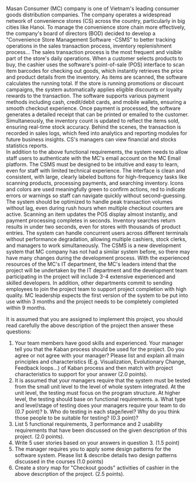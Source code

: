 Masan Consumer (MC) company is one of Vietnam's leading consumer goods distribution
companies. The company operates a widespread network of convenience stores (CS) across the
country, particularly in big cities like Hanoi. To manage the convenience store chain more
effectively, the company's board of directors (BOD) decided to develop a "Convenience Store
Management Software -CSMS" to better tracking operations in the sales transaction process,
inventory replenishment process...
The sales transaction process is the most frequent and visible part of the store's daily
operations. When a customer selects products to buy, the cashier uses the software's point-of-sale
(POS) interface to scan item barcodes for checking out goods, which instantly retrieves the price
and product details from the inventory.
As items are scanned, the software calculates the running total. If the store is running
promotions or discount campaigns, the system automatically applies eligible discounts or loyalty
rewards to the transaction. The software supports various payment methods including cash,
credit/debit cards, and mobile wallets, ensuring a smooth checkout experience.
Once payment is processed, the software generates a detailed receipt that can be printed
or emailed to the customer. Simultaneously, the inventory count is updated to reflect the items
sold, ensuring real-time stock accuracy.
Behind the scenes, the transaction is recorded in sales logs, which feed into analytics and
reporting modules for future business insights. CS's managers can view financial and stocks
statistics reports.  
In addition to the above functional requirements, the system needs to allow staff users to
authenticate with the MC's email account on the MC Email platform. The CSMS must be designed
to be intuitive and easy to learn, even for staff with limited technical experience. The interface is
clean and consistent, with large, clearly labeled buttons for high-frequency tasks like scanning
products, processing payments,
and searching inventory. Icons and colors are
used
meaningfully green to confirm actions, red to indicate errors or warnings so staff can navigate
quickly without second-guessing.
The system should be optimized to handle peak transaction volumes without lag, even
during rush hours when multiple checkout counters are active. Scanning an item updates the POS
display almost instantly, and payment processing completes in seconds.
Inventory searches return results in under two seconds, even for stores with thousands of
product entries. The system can handle concurrent users across different terminals without
performance degradation, allowing multiple cashiers, stock clerks, and managers to work
simultaneously.
The CSMS is a new development system that MC company has not had a similar system
before, so there may have many changes during the development process. With the experienced
resources of the MC's IT department, the MC's leaders intend that the project will be undertaken
by the IT department and the development team participating in the project will include 3-4
extensive experienced and skilled developers. In addition, other departments commit to sending
employees to join the project team to support project completion with high quality. MC leadership
expects the first version of the system to be put into use within 3 months and the project needs to
be completely completed within 9 months.  
  
It is assumed that you are assigned to implement this project, you should read carefully
the above description of the project then answer these questions:
1. Your team members have good skills and experienced. Your manager tell you that
the Kaban process should be used for the project. Do you agree or not agree with
your manager? Please list and explain all main principles and characteristics (E.g.
Visualization, Evolutionary Change, Feedback loops...) of Kaban process and then
match with project characteristics to support for your answer (2.0 points).
2. It is assumed that your managers require that the system must be tested from the
small unit level to the level of whole system integrated. At the unit level, the testing
must focus on the program structure. At higher level, the testing should base on
functional requirements.
a. What type and level/stage of testing does your managers require your team to do
(0.7 point)?
b. Who do testing in each stage/level? Why do you think those people to be suitable
for testing? (0.3 point)?
3. List 5 functional requirements, 3 performance and 2 usability requirements that have
been discussed on the given description of this project. (2.0 points).
4. Write 5 user stories based on your answers in question 3. (1.5 point)
5. The manager requires you to apply some design patterns for the software system. Please list
& describe details two design patterns discussed in the courses (1.0 points)  
6. Create a story map for "Checkout goods" activities of cashier in the above description
of the project. (2.5 points).